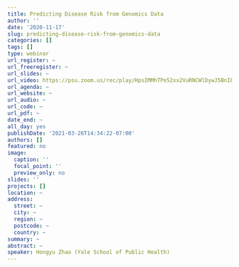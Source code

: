 ```yaml
---
title: Predicting Disease Risk from Genomics Data
author: ''
date: '2020-11-17'
slug: predicting-disease-risk-from-genomics-data
categories: []
tags: []
type: webinar
url_register: ~
url_freeregister: ~
url_slides: ~
url_video: https://psu.zoom.us/rec/play/HpsIMMhTPe52xx2VuRNCWlDywJ5BnIEexlros8RdaIJJ1_jqjsnCJ6hqIDTtfejTVoc57HWRpJXF5fP1.tuB3sl5Fusl7iWI9?startTime=1605627970000&_x_zm_rtaid=qNElHFC3RteQ62dknrDlPw.1612075490779.d8bf82794d80f89681fafd25d1ce99c0&_x_zm_rhtaid=358
url_agenda: ~
url_website: ~
url_audio: ~
url_code: ~
url_pdf: ~
date_end: ~
all_day: yes
publishDate: '2021-03-26T14:34:22-07:00'
authors: []
featured: no
image:
  caption: ''
  focal_point: ''
  preview_only: no
slides: ''
projects: []
location: ~
address:
  street: ~
  city: ~
  region: ~
  postcode: ~
  country: ~
summary: ~
abstract: ~
speaker: Hongyu Zhao (Yale School of Public Health)
---
```

<!--more-->
